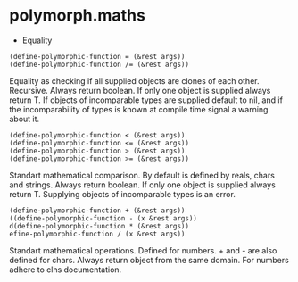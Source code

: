 # polymorph.maths
- Equality
``` common-lisp
(define-polymorphic-function = (&rest args))
(define-polymorphic-function /= (&rest args))
```
Equality as checking if all supplied objects are clones of each other. Recursive. Always return boolean. If only one object is supplied always return T. If objects of incomparable types are supplied default to nil, and if the incomparability of types is known at compile time signal a warning about it.

```common-lisp
(define-polymorphic-function < (&rest args))
(define-polymorphic-function <= (&rest args))
(define-polymorphic-function > (&rest args))
(define-polymorphic-function >= (&rest args))
```
Standart mathematical comparison. By default is defined by reals, chars and strings. Always return boolean. If only one object is supplied always return T. Supplying objects of incomparable types is an error.



```common-lisp
(define-polymorphic-function + (&rest args))
((define-polymorphic-function - (x &rest args))
d(define-polymorphic-function * (&rest args))
efine-polymorphic-function / (x &rest args))
```
Standart mathematical operations. Defined for numbers. + and - are also defined for chars. Always return object from the same domain. For numbers adhere to clhs documentation.

